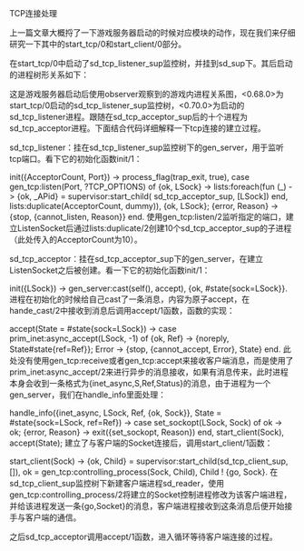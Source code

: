 TCP连接处理

上一篇文章大概捋了一下游戏服务器启动的时候对应模块的动作，现在我们来仔细研究一下其中的start_tcp/0和start_client/0部分。

在start_tcp/0中启动了sd_tcp_listener_sup监控树，并挂到sd_sup下。其后启动的进程树形关系如下：



这是游戏服务器启动后使用observer观察到的游戏内进程关系图，<0.68.0>为start_tcp/0启动的sd_tcp_listener_sup监控树，<0.70.0>为启动的sd_tcp_listener进程。跟随在sd_tcp_acceptor_sup后的十个进程为sd_tcp_acceptor进程。下面结合代码详细解释一下tcp连接的建立过程。

sd_tcp_listener：挂在sd_tcp_listener_sup监控树下的gen_server，用于监听tcp端口。看下它的初始化函数init/1：

init({AcceptorCount, Port}) ->
  process_flag(trap_exit, true),
  case gen_tcp:listen(Port, ?TCP_OPTIONS) of
    {ok, LSock} ->
      lists:foreach(fun (_) ->
        {ok, _APid} = supervisor:start_child(
          sd_tcp_acceptor_sup, [LSock])
                    end,
        lists:duplicate(AcceptorCount, dummy)),
      {ok, LSock};
    {error, Reason} ->
      {stop, {cannot_listen, Reason}}
  end.
使用gen_tcp:listen/2监听指定的端口，建立ListenSocket后通过lists:duplicate/2创建10个sd_tcp_acceptor_sup的子进程（此处传入的AcceptorCount为10）。

sd_tcp_acceptor：挂在sd_tcp_acceptor_sup下的gen_server，在建立ListenSocket之后被创建。看一下它的初始化函数init/1：

init({LSock}) ->
    gen_server:cast(self(), accept),
    {ok, #state{sock=LSock}}.
进程在初始化的时候给自己cast了一条消息，内容为原子accept，在hande_cast/2中接收到消息后调用accept/1函数，函数的实现：

accept(State = #state{sock=LSock}) ->
    case prim_inet:async_accept(LSock, -1) of
        {ok, Ref} -> {noreply, State#state{ref=Ref}};
        Error     -> {stop, {cannot_accept, Error}, State}
    end.
此处没有使用gen_tcp:receive或者gen_tcp:accept来接收客户端消息，而是使用了prim_inet:async_accept/2来进行异步的消息接收，如果有消息传来，此时进程本身会收到一条格式为{inet_async,S,Ref,Status}的消息，由于进程为一个gen_server，我们在handle_info里面处理：

handle_info({inet_async, LSock, Ref, {ok, Sock}}, State = #state{sock=LSock, ref=Ref}) ->
    case set_sockopt(LSock, Sock) of
        ok -> ok;
        {error, Reason} -> exit({set_sockopt, Reason})
    end,
    start_client(Sock),
    accept(State);
建立了与客户端的Socket连接后，调用start_client/1函数：

start_client(Sock) ->
    {ok, Child} = supervisor:start_child(sd_tcp_client_sup, []),
    ok = gen_tcp:controlling_process(Sock, Child),
    Child ! {go, Sock}.
在sd_tcp_client_sup监控树下新建客户端进程sd_reader，使用gen_tcp:controlling_process/2将建立的Socket控制进程修改为该客户端进程，并给该进程发送一条{go,Socket}的消息，客户端进程接收到这条消息后便开始接手与客户端的通信。

之后sd_tcp_acceptor调用accept/1函数，进入循环等待客户端连接的过程。
